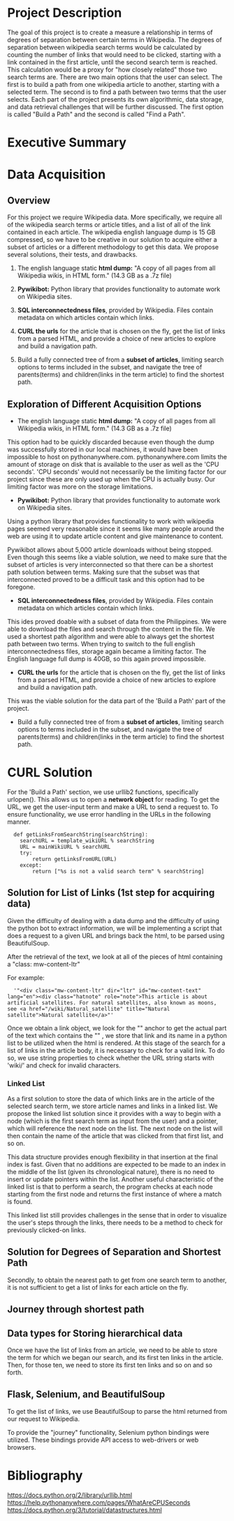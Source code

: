 # Project Description

The goal of this project is to create a measure a relationship in terms of degrees of separation between certain terms in Wikipedia. The degrees of separation between wikipedia search terms would be calculated by counting the number of links that would need to be clicked, starting with a link contained in the first article, until the second search term is reached. This calculation would be a proxy for "how closely related" those two search terms are. There are two main options that the user can select. The first is to build a path from one wikipedia article to another, starting with a selected term. The second is to find a path between two terms that the user selects. Each part of the project presents its own algorithmic, data storage, and data retrieval challenges that will be further discussed. The first option is called "Build a Path" and the second is called "Find a Path".

# Executive Summary


# Data Acquisition

## Overview

For this project we require Wikipedia data. More specifically, we require all of the wikipedia search terms or article titles, and a list of all of the link contained in each article. The wikipedia english language dump is 15 GB compressed, so we have to be creative in our solution to acquire either a subset of articles or a different methodology to get this data. We propose several solutions, their tests, and drawbacks.

1. The english language static **html dump:** "A copy of all pages from all Wikipedia wikis, in HTML form." (14.3 GB as a .7z file)

2. **Pywikibot:** Python library that provides functionality to automate work on Wikipedia sites.

3. **SQL interconnectedness files**, provided by Wikipedia. Files contain metadata on which articles contain which links.

4. **CURL the urls** for the article that is chosen on the fly, get the list of links from a parsed HTML, and provide a choice of new articles to explore and build a navigation path.

5. Build a fully connected tree of from a **subset of articles**, limiting search options to terms included in the subset, and navigate the tree of parents(terms) and children(links in the term article) to find the shortest path.


## Exploration of Different Acquisition Options

+ The english language static **html dump:** "A copy of all pages from all Wikipedia wikis, in HTML form." (14.3 GB as a .7z file)

This option had to be quickly discarded because even though the dump was successfully stored in our local machines, it would have been impossible to host on pythonanywhere.com. pythonanywhere.com limits the amount of storage on disk that is available to the user as well as the 'CPU seconds'. 'CPU seconds' would not necessarily be the limiting factor for our project since these are only used up when the CPU is actually busy. Our limiting factor was more on the storage limitations.


+ **Pywikibot:** Python library that provides functionality to automate work on Wikipedia sites.

Using a python library that provides functionality to work with wikipedia pages seemed very reasonable since it seems like many people around the web are using it to update article content and give maintenance to content.

Pywikibot allows about 5,000 article downloads without being stopped. Even though this seems like a viable solution, we need to make sure that the subset of articles is very interconnected so that there can be a shortest path solution between terms. Making sure that the subset was that interconnected proved to be a difficult task and this option had to be foregone.


+ **SQL interconnectedness files**, provided by Wikipedia. Files contain metadata on which articles contain which links.

This ides proved doable with a subset of data from the Philippines. We were able to download the files and search through the content in the file. We used a shortest path algorithm and were able to always get the shortest path between two terms. When trying to switch to the full english interconnectedness files, storage again became a limiting factor. The English language full dump is 40GB, so this again proved impossible.

+ **CURL the urls** for the article that is chosen on the fly, get the list of links from a parsed HTML, and provide a choice of new articles to explore and build a navigation path.

This was the viable solution for the data part of the 'Build a Path' part of the project.


+ Build a fully connected tree of from a **subset of articles**, limiting search options to terms included in the subset, and navigate the tree of parents(terms) and children(links in the term article) to find the shortest path.


# CURL Solution

For the 'Build a Path' section, we use urllib2 functions, specifically urlopen(). This allows us to open a **network object** for reading. To get the URL, we get the user-input term and make a URL to send a request to. To ensure functionality, we use error handling in the URLs in the following manner.

      def getLinksFromSearchString(searchString):
      	searchURL = template_wikiURL % searchString
      	URL = mainWikiURL % searchURL
      	try:
      		return getLinksFromURL(URL)
      	except:
      		return ["%s is not a valid search term" % searchString]

## Solution for List of Links (1st step for acquiring data)

Given the difficulty of dealing with a data dump and the difficulty of using the python bot to extract information, we will be implementing a script that does a request to a given URL and brings back the html, to be parsed using BeautifulSoup.


After the retrieval of the text, we look at all of the pieces of html containing a "class: mw-content-ltr"

For example:

      '"<div class="mw-content-ltr" dir="ltr" id="mw-content-text" lang="en"><div class="hatnote" role="note">This article is about artificial satellites. For natural satellites, also known as moons, see <a href="/wiki/Natural_satellite" title="Natural satellite">Natural satellite</a>"'


Once we obtain a link object, we look for the "<a>" anchor to get the actual part of the text which contains the "<href>" , we store that link and its name in a python list to be utilized when the html is rendered. At this stage of the search for a list of links in the article body, it is necessary to check for a valid link. To do so, we use string properties to check whether the URL string starts with 'wiki/' and check for invalid characters.


### Linked List

As a first solution to store the data of which links are in the article of the selected search term, we store article names and links in a linked list. We propose the linked list solution since it provides with a way to begin with a node (which is the first search term as input from the user) and a pointer, which will reference the next node on the list. The next node on the list will then contain the name of the article that was clicked from that first list, and so on.

This data structure provides enough flexibility in that insertion at the final index is fast. Given that no additions are expected to be made to an index in the middle of the list (given its chronological nature), there is no need to insert or update pointers within the list. Another useful characteristic of the linked list is that to perform a search, the program checks at each node starting from the first node and returns the first instance of where a match is found.

This linked list still provides challenges in the sense that in order to visualize the user's steps through the links, there needs to be a method to check for previously clicked-on links.



## Solution for Degrees of Separation and Shortest Path

Secondly, to obtain the nearest path to get from one search term to another, it is not sufficient to get a list of links for each article on the fly.

## Journey through shortest path

## Data types for Storing hierarchical data
Once we have the list of links from an article, we need to be able to store the term for which we began our search, and its first ten links in the article. Then, for those ten, we need to store its first ten links and so on and so forth.



## Flask, Selenium, and BeautifulSoup

To get the list of links, we use BeautifulSoup to parse the html returned from our request to Wikipedia.


To provide the "journey" functionality, Selenium python bindings were utilized. These bindings provide API access to web-drivers or web browsers.



# Bibliography

https://docs.python.org/2/library/urllib.html
https://help.pythonanywhere.com/pages/WhatAreCPUSeconds
https://docs.python.org/3/tutorial/datastructures.html
